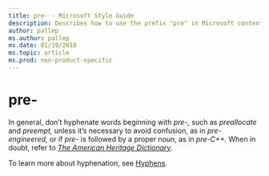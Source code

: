 ```yaml
---
title: pre- - Microsoft Style Guide
description: Describes how to use the prefix "pre" in Microsoft content.
author: pallep
ms.author: pallep
ms.date: 01/19/2018
ms.topic: article
ms.prod: non-product-specific
---
```


# pre-

In general, don’t hyphenate words beginning with *pre-,* such as *preallocate* and *preempt,* unless it’s necessary to avoid confusion, as in *pre-engineered,* or if *pre-* is followed by a proper noun, as in *pre-C++.* When in doubt, refer to [*The American Heritage Dictionary*](https://ahdictionary.com/).

To learn more about hyphenation, see [Hyphens](~/punctuation/dashes-hyphens/hyphens.md).
